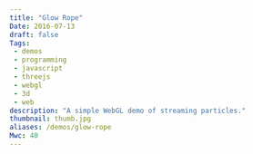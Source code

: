 ```yaml
---
title: "Glow Rope"
Date: 2016-07-13
draft: false
Tags:
 - demos
 - programming
 - javascript
 - threejs
 - webgl
 - 3d
 - web
description: "A simple WebGL demo of streaming particles."
thumbnail: thumb.jpg
aliases: /demos/glow-rope
Mwc: 40
---
```


<div style="height: 80vh"></div>

<link rel="stylesheet" href="css/styles.css">

<canvas id="traffic"></canvas>

<script type="x-shader/x-vertex" id="vertexshader">
    uniform float TIMER_MAX;

    attribute float alive;
    attribute float size;
    attribute vec3  endPosition;
    attribute float timer;

    varying float vAlive;
    varying vec3  vEndPosition;
    varying float vTimer;
    varying float vProgress;

    void main() {
        vAlive       = alive;
        vEndPosition = endPosition;
        vTimer       = timer;
        vProgress    = 1.0 - vTimer / TIMER_MAX;
        vec3 newPosition = mix( position, endPosition, vProgress );
        vec4 mvPosition = modelViewMatrix * vec4( newPosition, 1.0 );
        gl_PointSize = size; // * ( 300.0 / -mvPosition.z );
        gl_Position = projectionMatrix * mvPosition;
    }
</script>

<script type="x-shader/x-fragment" id="fragmentshader">
    uniform sampler2D texture;
    uniform vec3  vStartColor;
    uniform vec3  vEndColor;

    varying float vAlive;
    varying vec3  vEndPosition;
    varying float vTimer;
    varying float vProgress;

    void main() {
        if ( vAlive == 0.0 ) discard;
        vec3 mixColor = mix( vStartColor, vEndColor, vProgress );
        gl_FragColor = vec4( mixColor, 1.0 - vProgress ) * texture2D( texture, gl_PointCoord );;
    }
</script>

<script src="src/three.min.js"></script>
<script src="src/main.js"></script>
